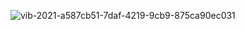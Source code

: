 ![vib-2021-a587cb51-7daf-4219-9cb9-875ca90ec031](https://user-images.githubusercontent.com/95992159/167168774-6efd826b-fb33-40e9-97cb-6a195542ce3c.png)
